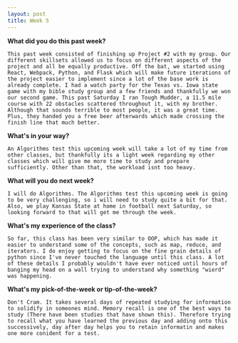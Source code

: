 ```yaml
---
layout: post
title: Week 5
---
```


**What did you do this past week?**

	This past week consisted of finishing up Project #2 with my group. Our different skillsets allowed us to focus on different aspects of the project and all be equally productive. Off the bat, we started using React, Webpack, Python, and Flask which will make future iterations of the project easier to implement since a lot of the base work is already complete. I had a watch party for the Texas vs. Iowa state game with my bible study group and a few friends and thankfully we won our second game. This past Saturday I ran Tough Mudder, a 11.5 mile course with 22 obstacles scattered throughout it, with my brother. Although that sounds terrible to most people, it was a great time. Plus, they handed you a free beer afterwards which made crossing the finish line that much better.


**What's in your way?**

	An Algorithms test this upcoming week will take a lot of my time from other classes, but thankfully its a light week regarding my other classes which will give me more time to study and prepare sufficiently. Other than that, the workload isnt too heavy. 


**What will you do next week?**

	I will do Algorithms. The Algorithms test this upcoming week is going to be very challenging, so i will need to study quite a bit for that. Also, we play Kansas State at home in football next Saturday, so looking forward to that will get me through the week. 


**What's my experience of the class?**

	So far, this class has been very similar to OOP, which has made it easier to understand some of the concepts, such as map, reduce, and iterators. I do enjoy getting to focus on the fine grain details of python since I've never touched the language until this class. A lot of these details I probably wouldn't have ever noticed until hours of banging my head on a wall trying to understand why something "wierd" was happening. 

**What's my pick-of-the-week or tip-of-the-week?**

	Don't Cram. It takes several days of repeated studying for information to solidify in someones mind. Memory recall is one of the best ways to study (There have been studies that have shown this). Therefore trying to recall what you have learned the previous day and adding onto this successively, day after day helps you to retain informatin and makes one more conident for a test.

